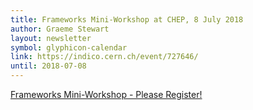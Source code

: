 ```yaml
---
title: Frameworks Mini-Workshop at CHEP, 8 July 2018
author: Graeme Stewart
layout: newsletter
symbol: glyphicon-calendar
link: https://indico.cern.ch/event/727646/
until: 2018-07-08
---
```


[Frameworks Mini-Workshop - Please Register!](https://indico.cern.ch/event/727646/)
